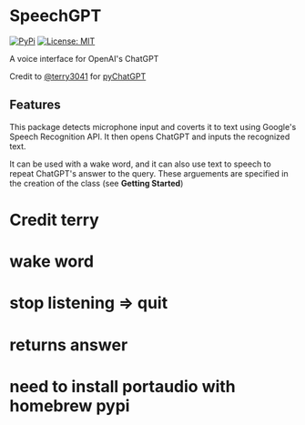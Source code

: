 # SpeechGPT

[![PyPi](https://img.shields.io/pypi/v/speechgpt.svg)](https://pypi.python.org/pypi/speechgpt)
[![License: MIT](https://img.shields.io/badge/License-MIT-yellow.svg)](https://opensource.org/licenses/MIT)

A voice interface for OpenAI's ChatGPT

Credit to [@terry3041](https://github.com/terry3041) for [pyChatGPT](https://github.com/terry3041/pyChatGPT)

## Features

This package detects microphone input and coverts it to text using Google's Speech Recognition API. It then opens ChatGPT and inputs the recognized text.

It can be used with a wake word, and it can also use text to speech to repeat ChatGPT's answer to the query. These arguements are specified in the creation of the class (see **Getting Started**)

# Credit terry

# wake word

# stop listening => quit

# returns answer

# need to install portaudio with homebrew pypi

